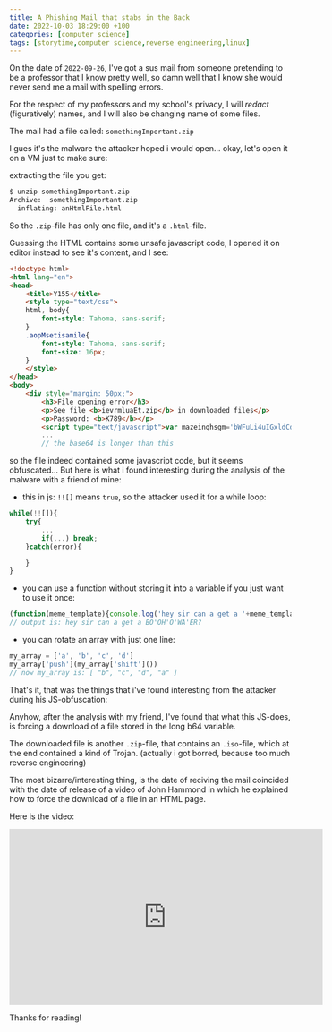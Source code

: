 ```yaml
---
title: A Phishing Mail that stabs in the Back
date: 2022-10-03 18:29:00 +100
categories: [computer science]
tags: [storytime,computer science,reverse engineering,linux]
---
```


On the date of `2022-09-26`, I've got a sus mail from someone pretending to be a professor that I know pretty well, so damn well that I know she would never send me a mail with spelling errors.

For the respect of my professors and my school's privacy, I will _redact_ (figuratively) names, and I will also be changing name of some files.

The mail had a file called: `somethingImportant.zip`

I gues it's the malware the attacker hoped i would open... okay, let's open it on a VM just to make sure:

extracting the file you get:
```bash
$ unzip somethingImportant.zip 
Archive:  somethingImportant.zip
  inflating: anHtmlFile.html
```

So the `.zip`-file has only one file, and it's a `.html`-file.

Guessing the HTML contains some unsafe javascript code, I opened it on editor instead to see it's content, and I see:

```html
<!doctype html>
<html lang="en">
<head>
	<title>Y155</title>
	<style type="text/css">
	html, body{
		font-style: Tahoma, sans-serif;
	}
	.aopMsetisamile{
		font-style: Tahoma, sans-serif;
		font-size: 16px;
	}
	</style>
</head>
<body>
	<div style="margin: 50px;">
		<h3>File opening error</h3>
		<p>See file <b>ievrmluaEt.zip</b> in downloaded files</p>
		<p>Password: <b>K789</b></p>
        <script type="text/javascript">var mazeinqhsgm='bWFuLi4uIGxldCdzIHNheSBpdCdzIGEgZmlsZSwgaSdtIG5vdCBnb2luZyB0byBwdXQgdGhlIHdob2xlIGJhc2U2NCB0eHQgOi8=
        ...
        // the base64 is longer than this
```

so the file indeed contained some javascript code, but it seems obfuscated...
But here is what i found interesting during the analysis of the malware with a friend of mine:

* this in js: `!![]` means `true`, so the attacker used it for a while loop:

```js
while(!![]){
    try{
        ...
        if(...) break;
    }catch(error){

    }
}
```

* you can use a function without storing it into a variable if you just want to use it once:

```js
(function(meme_template){console.log('hey sir can a get a '+meme_template+'?')})("BO'OH'O'WA'ER");
// output is: hey sir can a get a BO'OH'O'WA'ER?
```

* you can rotate an array with just one line:

```js
my_array = ['a', 'b', 'c', 'd']
my_array['push'](my_array['shift']())
// now my_array is: [ "b", "c", "d", "a" ]
```

That's it, that was the things that i've found interesting from the attacker during his JS-obfuscation:

Anyhow, after the analysis with my friend, I've found that what this JS-does, is forcing a download of a file stored in the long b64 variable.

The downloaded file is another `.zip`-file, that contains an `.iso`-file, which at the end contained a kind of Trojan. (actually i got borred, because too much reverse engineering)

The most bizarre/interesting thing, is the date of reciving the mail coincided with the date of release of a video of John Hammond in which he explained how to force the download of a file in an HTML page.

Here is the video:

<iframe width="560" height="315" src="https://www.youtube.com/embed/KTxsBW9SkOU" title="YouTube video player" frameborder="0" allow="accelerometer; autoplay; clipboard-write; encrypted-media; gyroscope; picture-in-picture" allowfullscreen></iframe>

Thanks for reading!